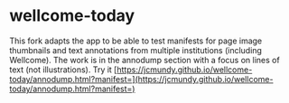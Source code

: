 # wellcome-today
This fork adapts the app to be able to test manifests for page image thumbnails and text annotations from multiple institutions (including Wellcome).
The work is in the annodump section with a focus on lines of text (not illustrations).
Try it [https://jcmundy.github.io/wellcome-today/annodump.html?manifest=](https://jcmundy.github.io/wellcome-today/annodump.html?manifest=)